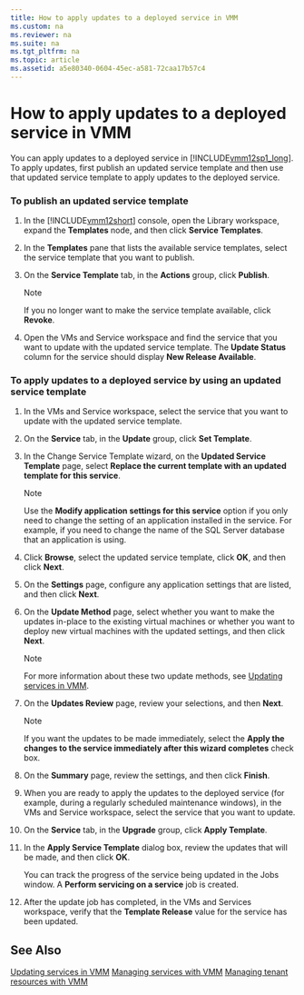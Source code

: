 ```yaml
---
title: How to apply updates to a deployed service in VMM
ms.custom: na
ms.reviewer: na
ms.suite: na
ms.tgt_pltfrm: na
ms.topic: article
ms.assetid: a5e80340-0604-45ec-a581-72caa17b57c4
---
```

# How to apply updates to a deployed service in VMM
You can apply updates to a deployed service in [!INCLUDE[vmm12sp1_long](./Token/vmm12sp1_long_md.md)]. To apply updates, first publish an updated service template and then use that updated service template to apply updates to the deployed service.

### To publish an updated service template

1.  In the [!INCLUDE[vmm12short](./Token/vmm12short_md.md)] console, open the Library workspace, expand the **Templates** node, and then click **Service Templates**.

2.  In the **Templates** pane that lists the available service templates, select the service template that you want to publish.

3.  On the **Service Template** tab, in the **Actions** group, click **Publish**.

    > [!NOTE]
    > If you no longer want to make the service template available, click **Revoke**.

4.  Open the VMs and Service workspace and find the service that you want to update with the updated service template. The **Update Status** column for the service should display **New Release Available**.

### To apply updates to a deployed service by using an updated service template

1.  In the VMs and Service workspace, select the service that you want to update with the updated service template.

2.  On the **Service** tab, in the **Update** group, click **Set Template**.

3.  In the Change Service Template wizard, on the **Updated Service Template** page, select **Replace the current template with an updated template for this service**.

    > [!NOTE]
    > Use the **Modify application settings for this service** option if you only need to change the setting of an application installed in the service. For example, if you need to change the name of the SQL Server database that an application is using.

4.  Click **Browse**, select the updated service template, click **OK**, and then click **Next**.

5.  On the **Settings** page, configure any application settings that are listed, and then click **Next**.

6.  On the **Update Method** page, select whether you want to make the updates in\-place to the existing virtual machines or whether you want to deploy new virtual machines with the updated settings, and then click **Next**.

    > [!NOTE]
    > For more information about these two update methods, see [Updating services in VMM](./Updating-services-in-VMM.md).

7.  On the **Updates Review** page, review your selections, and then **Next**.

    > [!NOTE]
    > If you want the updates to be made immediately, select the **Apply the changes to the service immediately after this wizard completes** check box.

8.  On the **Summary** page, review the settings, and then click **Finish**.

9. When you are ready to apply the updates to the deployed service \(for example, during a regularly scheduled maintenance windows\), in the VMs and Service workspace, select the service that you want to update.

10. On the **Service** tab, in the **Upgrade** group, click **Apply Template**.

11. In the **Apply Service Template** dialog box, review the updates that will be made, and then click **OK**.

    You can track the progress of the service being updated in the Jobs window. A **Perform servicing on a service** job is created.

12. After the update job has completed, in the VMs and Services workspace, verify that the **Template Release** value for the service has been updated.

## See Also
[Updating services in VMM](./Updating-services-in-VMM.md)
[Managing services with VMM](./Managing-services-with-VMM.md)
[Managing tenant resources with VMM](./Managing-tenant-resources-with-VMM.md)


